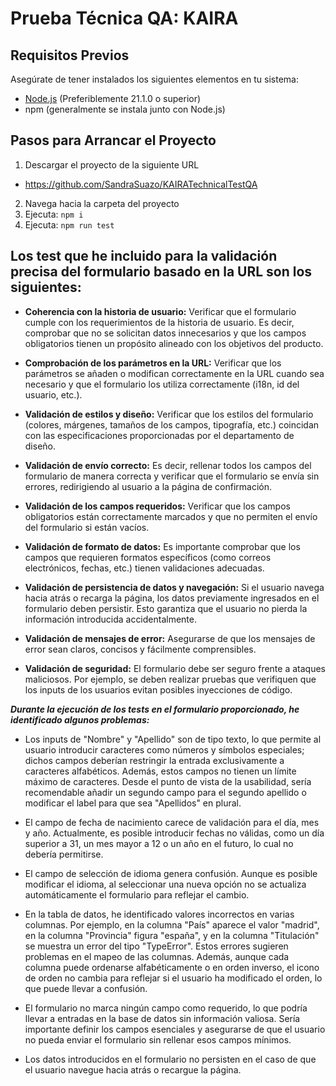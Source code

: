 # Prueba Técnica QA: KAIRA

## Requisitos Previos

Asegúrate de tener instalados los siguientes elementos en tu sistema:

- [Node.js](https://nodejs.org/) (Preferiblemente 21.1.0 o superior)
- npm (generalmente se instala junto con Node.js)

## Pasos para Arrancar el Proyecto
1. Descargar el proyecto de la siguiente URL
- https://github.com/SandraSuazo/KAIRATechnicalTestQA
2. Navega hacia la carpeta del proyecto
3. Ejecuta: ```npm i```
4. Ejecuta: ```npm run test```

## Los test que he incluido para la validación precisa del formulario basado en la URL son los siguientes:

   - **Coherencia con la historia de usuario:** Verificar que el formulario cumple con los requerimientos de la historia de usuario. Es decir, comprobar que no se solicitan datos innecesarios y que los campos obligatorios tienen un propósito alineado con los objetivos del producto.
   
   - **Comprobación de los parámetros en la URL:** Verificar que los parámetros se añaden o modifican correctamente en la URL cuando sea necesario y que el formulario los utiliza correctamente (i18n, id del usuario, etc.).
   
   - **Validación de estilos y diseño:** Verificar que los estilos del formulario (colores, márgenes, tamaños de los campos, tipografía, etc.) coincidan con las especificaciones proporcionadas por el departamento de diseño.
   
   - **Validación de envío correcto:** Es decir, rellenar todos los campos del formulario de manera correcta y verificar que el formulario se envía sin errores, redirigiendo al usuario a la página de confirmación.
   
   - **Validación de los campos requeridos:** Verificar que los campos obligatorios están correctamente marcados y que no permiten el envío del formulario si están vacíos.
   
   - **Validación de formato de datos:** Es importante comprobar que los campos que requieren formatos específicos (como correos electrónicos, fechas, etc.) tienen validaciones adecuadas.
   
   - **Validación de persistencia de datos y navegación:** Si el usuario navega hacia atrás o recarga la página, los datos previamente ingresados en el formulario deben persistir. Esto garantiza que el usuario no pierda la información introducida accidentalmente.
   
   - **Validación de mensajes de error:** Asegurarse de que los mensajes de error sean claros, concisos y fácilmente comprensibles.
   
   - **Validación de seguridad:** El formulario debe ser seguro frente a ataques maliciosos. Por ejemplo, se deben realizar pruebas que verifiquen que los inputs de los usuarios evitan posibles inyecciones de código.  

   ***Durante la ejecución de los tests en el formulario proporcionado, he identificado algunos problemas:***
   
   - Los inputs de "Nombre" y "Apellido" son de tipo texto, lo que permite al usuario introducir caracteres como números y símbolos especiales; dichos campos deberían restringir la entrada exclusivamente a caracteres alfabéticos. Además, estos campos no tienen un límite máximo de caracteres. Desde el punto de vista de la usabilidad, sería recomendable añadir un segundo campo para el segundo apellido o modificar el label para que sea "Apellidos" en plural.
   
   - El campo de fecha de nacimiento carece de validación para el día, mes y año. Actualmente, es posible introducir fechas no válidas, como un día superior a 31, un mes mayor a 12 o un año en el futuro, lo cual no debería permitirse.
   
   - El campo de selección de idioma genera confusión. Aunque es posible modificar el idioma, al seleccionar una nueva opción no se actualiza automáticamente el formulario para reflejar el cambio.
   
   - En la tabla de datos, he identificado valores incorrectos en varias columnas. Por ejemplo, en la columna "País" aparece el valor "madrid", en la columna "Provincia" figura "españa", y en la columna "Titulación" se muestra un error del tipo "TypeError". Estos errores sugieren problemas en el mapeo de las columnas. Además, aunque cada columna puede ordenarse alfabéticamente o en orden inverso, el icono de orden no cambia para reflejar si el usuario ha modificado el orden, lo que puede llevar a confusión.
   
   - El formulario no marca ningún campo como requerido, lo que podría llevar a entradas en la base de datos sin información valiosa. Sería importante definir los campos esenciales y asegurarse de que el usuario no pueda enviar el formulario sin rellenar esos campos mínimos.
   
   - Los datos introducidos en el formulario no persisten en el caso de que el usuario navegue hacia atrás o recargue la página.